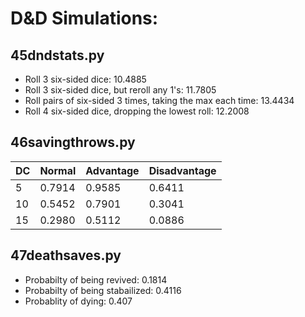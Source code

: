 D&D Simulations:
===============

## 45dndstats.py ##

+ Roll 3 six-sided dice: 10.4885
+ Roll 3 six-sided dice, but reroll any 1's: 11.7805
+ Roll pairs of six-sided 3 times, taking the max each time: 13.4434
+ Roll 4 six-sided dice, dropping the lowest roll: 12.2008

## 46savingthrows.py ##

| DC | Normal | Advantage | Disadvantage |
|----|--------|-----------|--------------|
|  5 | 0.7914  | 0.9585    | 0.6411       |
| 10 | 0.5452 | 0.7901    | 0.3041       |
| 15 | 0.2980 | 0.5112    | 0.0886       |

## 47deathsaves.py ##

+ Probabilty of being revived: 0.1814
+ Probabilty of being stabailized: 0.4116
+ Probablity of dying: 0.407
